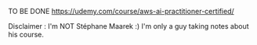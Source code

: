 TO BE DONE
https://udemy.com/course/aws-ai-practitioner-certified/

Disclaimer : I'm NOT Stéphane Maarek :) 
I'm only a guy taking notes about his course.
